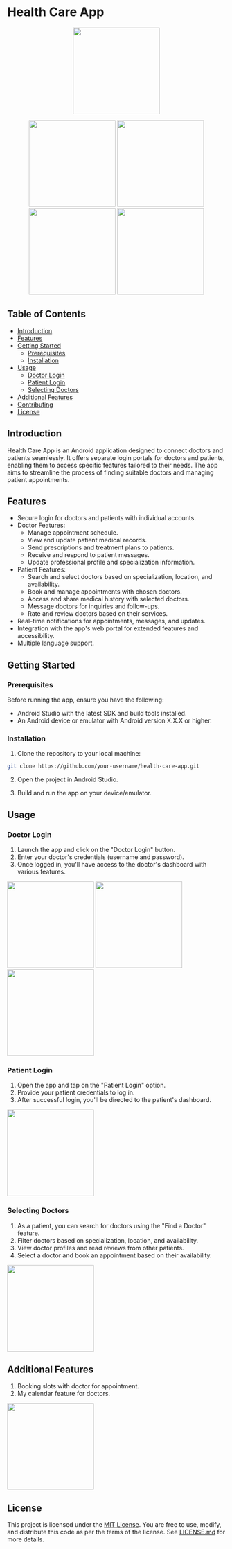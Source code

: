 # Health Care App

<p align="center">
<img src="https://github.com/Salai-Harish/App-images/blob/main/Screenshot_2023-07-26-12-42-07-32_5d833e56a684b39e1dbcb31d6b4026ad.png" width=200/>
</p>

<p align="center">
    <img src="https://github.com/Salai-Harish/Health_Care_Application/blob/main/App-Images/Screenshot_2023-08-01-14-53-49-64_5d833e56a684b39e1dbcb31d6b4026ad%20(1).jpg" width=200 style="margin-right">
    <img src="https://github.com/Salai-Harish/Health_Care_Application/blob/main/App-Images/Screenshot_2023-08-01-14-54-05-69_5d833e56a684b39e1dbcb31d6b4026ad.jpg" width=200 style="margin-right">
    <img src="https://github.com/Salai-Harish/Health_Care_Application/blob/main/App-Images/Screenshot_2023-08-01-14-58-50-75_5d833e56a684b39e1dbcb31d6b4026ad.jpg" width=200>
    <img src="https://github.com/Salai-Harish/Health_Care_Application/blob/main/App-Images/Screenshot_2023-08-01-15-00-38-21_5d833e56a684b39e1dbcb31d6b4026ad.jpg" width=200>
</p>


## Table of Contents
- [Introduction](#introduction)
- [Features](#features)
- [Getting Started](#getting-started)
    - [Prerequisites](#prerequisites)
    - [Installation](#installation)
- [Usage](#usage)
    - [Doctor Login](#doctor-login)
    - [Patient Login](#patient-login)
    - [Selecting Doctors](#selecting-doctors)
- [Additional Features](#additional-features)
- [Contributing](#contributing)
- [License](#license)

## Introduction

Health Care App is an Android application designed to connect doctors and patients seamlessly. It offers separate login portals for doctors and patients, enabling them to access specific features tailored to their needs. The app aims to streamline the process of finding suitable doctors and managing patient appointments.

## Features

- Secure login for doctors and patients with individual accounts.
- Doctor Features:
    - Manage appointment schedule.
    - View and update patient medical records.
    - Send prescriptions and treatment plans to patients.
    - Receive and respond to patient messages.
    - Update professional profile and specialization information.
- Patient Features:
    - Search and select doctors based on specialization, location, and availability.
    - Book and manage appointments with chosen doctors.
    - Access and share medical history with selected doctors.
    - Message doctors for inquiries and follow-ups.
    - Rate and review doctors based on their services.
- Real-time notifications for appointments, messages, and updates.
- Integration with the app's web portal for extended features and accessibility.
- Multiple language support.

## Getting Started

### Prerequisites

Before running the app, ensure you have the following:

- Android Studio with the latest SDK and build tools installed.
- An Android device or emulator with Android version X.X.X or higher.

### Installation

1. Clone the repository to your local machine:

```bash
git clone https://github.com/your-username/health-care-app.git
```

2. Open the project in Android Studio.

3. Build and run the app on your device/emulator.

## Usage

### Doctor Login

1. Launch the app and click on the "Doctor Login" button.
2. Enter your doctor's credentials (username and password).
3. Once logged in, you'll have access to the doctor's dashboard with various features.
<img src="https://github.com/Salai-Harish/Health_Care_Application/blob/main/App-Images/Screenshot_2023-08-01-14-53-49-64_5d833e56a684b39e1dbcb31d6b4026ad%20(1).jpg" width=200/>
<img src="https://github.com/Salai-Harish/Health_Care_Application/blob/main/App-Images/Screenshot_2023-08-01-14-54-05-69_5d833e56a684b39e1dbcb31d6b4026ad.jpg" width=200/>
<img src="https://github.com/Salai-Harish/Health_Care_Application/blob/main/App-Images/Screenshot_2023-08-01-14-59-55-42_5d833e56a684b39e1dbcb31d6b4026ad.jpg" width=200/>

### Patient Login

1. Open the app and tap on the "Patient Login" option.
2. Provide your patient credentials to log in.
3. After successful login, you'll be directed to the patient's dashboard.
<img src="https://github.com/Salai-Harish/Health_Care_Application/blob/main/App-Images/Screenshot_2023-08-01-15-00-38-21_5d833e56a684b39e1dbcb31d6b4026ad.jpg" width=200/>

### Selecting Doctors

1. As a patient, you can search for doctors using the "Find a Doctor" feature.
2. Filter doctors based on specialization, location, and availability.
3. View doctor profiles and read reviews from other patients.
4. Select a doctor and book an appointment based on their availability.
<img src="https://github.com/Salai-Harish/Health_Care_Application/blob/main/App-Images/Screenshot_2023-08-01-15-00-15-77_5d833e56a684b39e1dbcb31d6b4026ad.jpg" width=200/>

## Additional Features

1. Booking slots with doctor for appointment.
2. My calendar feature for doctors.
<img src="https://github.com/Salai-Harish/Health_Care_Application/blob/main/App-Images/Screenshot_2023-08-01-14-58-50-75_5d833e56a684b39e1dbcb31d6b4026ad.jpg" width=200/>

## License

This project is licensed under the [MIT License](link_to_license_file). You are free to use, modify, and distribute this code as per the terms of the license. See [LICENSE.md](link_to_license_file) for more details.
